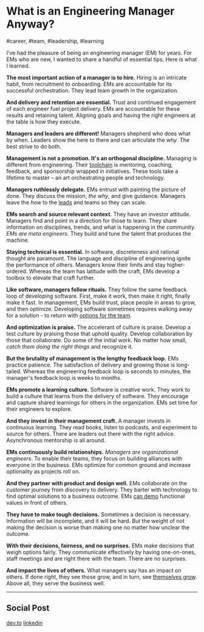 # What is an Engineering Manager Anyway?
#career, #team, #leadership, #learning

I've had the pleasure of being an engineering manager (EM) for years. For EMs who are new, I wanted to share a handful of essential tips. Here is what I learned.

**The most important action of a manager is to hire.** Hiring is an intricate habit, from recruitment to onboarding. EMs are accountable for its successful orchestration. They lead team growth in the organization.

**And delivery and retention are essential.** Trust and continued engagement of each engineer fuel project delivery. EMs are accountable for these results and retaining talent. Aligning goals and having the right engineers at the table is how they execute.

**Managers and leaders are different!** Managers shepherd who does what by when. Leaders show the here to there and can articulate the *why*. The best strive to do both.

**Management is not a promotion. It's an orthogonal discipline.** Managing is different from engineering. Their [toolchain](https://resilient-management.com/) is mentoring, coaching, feedback, and sponsorship wrapped in initiatives. These tools take a lifetime to master – an art orchestrating people and technology.

**Managers ruthlessly delegate.** EMs entrust with painting the picture of done. They discuss the mission, *the why*, and give guidance. Managers leave the *how* to the [leads](https://dev.to/solidi/what-is-a-tech-lead-anyway-483p) and teams so they can scale.

**EMs search and source relevant context.** They have an investor attitude. Managers find and point in a direction for those to learn. They share information on disciplines, trends, and what is happening in the community. *EMs are meta engineers*. They build and tune the talent that produces the machine.

**Staying technical is essential.** In software, discreteness and rational thought are paramount. The language and discipline of engineering ignite the performance of others. Managers know their limits and stay higher-ordered. Whereas the team has latitude with the craft, EMs develop a toolbox to elevate that craft further.

**Like software, managers follow rituals.** They follow the same feedback loop of developing software. First, make it work, then make it right, finally make it fast. In management, EMs build trust, place people in areas to grow, and then optimize. Developing software sometimes requires walking away for a solution - to return with [options for the team](https://medium.com/hackernoon/the-manager-stew-dd59cd653728).

**And optimization is praise.** The accelerant of culture is praise. Develop a test culture by praising those that uphold quality. Develop collaboration by those that collaborate. Do some of the initial work. No matter how small, *catch them doing the right things* and recognize it.

**But the brutality of management is the lengthy feedback loop.** EMs practice patience. The satisfaction of delivery and growing those is long-tailed. Whereas the engineering feedback loop is seconds to minutes, the manager's feedback loop is weeks to months.

**EMs promote a learning culture.** Software is creative work. They work to build a culture that learns from the delivery of software. They encourage and capture shared learnings for others in the organization. EMs set time for their engineers to explore.

**And they invest in their management craft.** A manager invests in continuous learning. They read books, listen to podcasts, and experiment to source for others. There are leaders out there with the right advice. Asynchronous mentorship is all around.

**EMs continuously build relationships.** *Managers are organizational engineers*. To enable their teams, they focus on building alliances with everyone in the business. EMs optimize for common ground and increase optionality as projects roll on.

**And they partner with product and design well.** EMs collaborate on the customer journey from discovery to delivery. They barter with technology to find optimal solutions to a business outcome. EMs [can demo](https://dev.to/solidi/how-to-crush-your-next-team-demo-2bb5) functional values in front of others.

**They have to make tough decisions.** Sometimes a decision is necessary. Information will be incomplete, and it will be hard. But the weight of not making the decision is worse than making one no matter how unclear the outcome.

**With their decisions, fairness, and no surprises.** EMs make decisions that weigh options fairly. They communicate effectively by having one-on-ones, staff meetings and are right there with the team. There are no surprises. 

**And impact the lives of others.** What managers say has an impact on others. If done right, they see those grow, and in turn, see [themselves grow](https://www.atlassian.com/blog/leadership/new-manager-tips). Above all, they serve the business well.

---

## Social Post

[dev.to](https://dev.to/solidi/what-is-an-engineering-manager-anyway-4and)
[linkedin](https://www.linkedin.com/pulse/what-engineering-manager-anyway-douglas-w-arcuri/)
